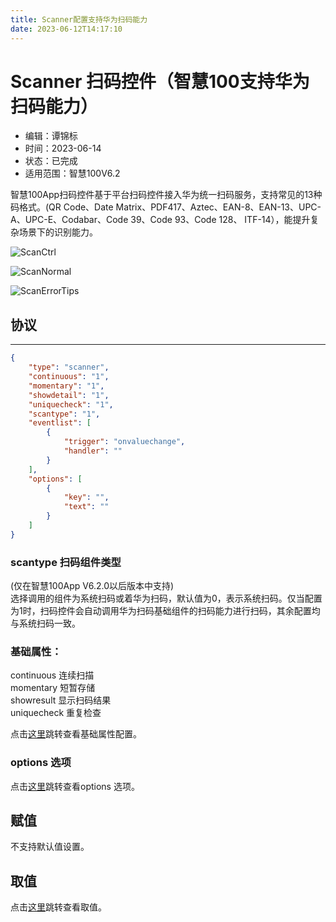 ```yaml
---
title: Scanner配置支持华为扫码能力
date: 2023-06-12T14:17:10
---
```


# Scanner 扫码控件（智慧100支持华为扫码能力）

* 编辑：谭锦标
* 时间：2023-06-14
* 状态：已完成
* 适用范围：智慧100V6.2

智慧100App扫码控件基于平台扫码控件接入华为统一扫码服务，支持常见的13种码格式。(QR Code、Date Matrix、PDF417、Aztec、EAN-8、EAN-13、UPC-A、UPC-E、Codabar、Code 39、Code 93、Code 128、 ITF-14），能提升复杂场景下的识别能力。

![ScanCtrl](http://apaas.wxchina.com:8881/wp-content/uploads/ScanCtrl.png)

![ScanNormal](http://apaas.wxchina.com:8881/wp-content/uploads/ScanNormal.png)

![ScanErrorTips](http://apaas.wxchina.com:8881/wp-content/uploads/ScanErrorTips.png)

## 协议

---

```json
{
    "type": "scanner",
    "continuous": "1",
    "momentary": "1",
    "showdetail": "1",
    "uniquecheck": "1",
    "scantype": "1",
    "eventlist": [
        {
            "trigger": "onvaluechange",
            "handler": ""
        }
    ],
    "options": [
        {
            "key": "",
            "text": ""
        }
    ]
}
```

### scantype 扫码组件类型

(<font>仅在智慧100App V6.2.0以后版本中支持</font>)  
选择调用的组件为系统扫码或着华为扫码，默认值为0，表示系统扫码。<font>仅当配置为1时，</font>扫码控件会自动调用华为扫码基础组件的扫码能力进行扫码，其余配置均与系统扫码一致。

### 基础属性：

continuous 连续扫描  
momentary 短暂存储  
showresult 显示扫码结果  
uniquecheck 重复检查

点击[这里](http://apaas.wxchina.com:8881/2020/05/20/scanner/)跳转查看基础属性配置。

### options 选项

点击[这里](http://apaas.wxchina.com:8881/2020/05/20/scanner/)跳转查看options 选项。

## 赋值

不支持默认值设置。

## 取值

点击[这里](http://apaas.wxchina.com:8881/2020/05/20/scanner/)跳转查看取值。